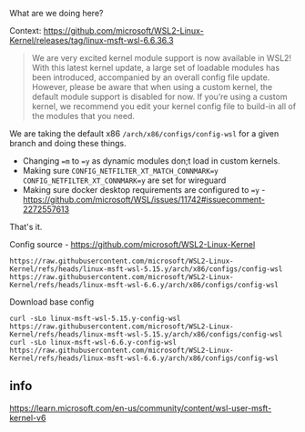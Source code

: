 What are we doing here?

Context: https://github.com/microsoft/WSL2-Linux-Kernel/releases/tag/linux-msft-wsl-6.6.36.3

> We are very excited kernel module support is now available in WSL2! With this latest kernel update, a large set of loadable modules has been introduced, accompanied by an overall config file update. However, please be aware that when using a custom kernel, the default module support is disabled for now. If you’re using a custom kernel, we recommend you edit your kernel config file to build-in all of the modules that you need.

We are taking the default x86 `/arch/x86/configs/config-wsl` for a given branch and doing these things.

- Changing `=m` to `=y` as dynamic modules don;t load in custom kernels.
- Making sure `CONFIG_NETFILTER_XT_MATCH_CONNMARK=y` `CONFIG_NETFILTER_XT_CONNMARK=y` are set for wireguard
- Making sure docker desktop requirements are configured to `=y` - https://github.com/microsoft/WSL/issues/11742#issuecomment-2272557613

That's it.

Config source - https://github.com/microsoft/WSL2-Linux-Kernel

```
https://raw.githubusercontent.com/microsoft/WSL2-Linux-Kernel/refs/heads/linux-msft-wsl-5.15.y/arch/x86/configs/config-wsl
https://raw.githubusercontent.com/microsoft/WSL2-Linux-Kernel/refs/heads/linux-msft-wsl-6.6.y/arch/x86/configs/config-wsl
```

Download base config

```
curl -sLo linux-msft-wsl-5.15.y-config-wsl https://raw.githubusercontent.com/microsoft/WSL2-Linux-Kernel/refs/heads/linux-msft-wsl-5.15.y/arch/x86/configs/config-wsl
curl -sLo linux-msft-wsl-6.6.y-config-wsl https://raw.githubusercontent.com/microsoft/WSL2-Linux-Kernel/refs/heads/linux-msft-wsl-6.6.y/arch/x86/configs/config-wsl
```

## info

https://learn.microsoft.com/en-us/community/content/wsl-user-msft-kernel-v6
